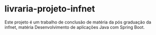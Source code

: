 # livraria-projeto-infnet
Este projeto é um trabalho de conclusão de matéria da pós graduação da infnet, matéria Desenvolvimento de aplicações Java com Spring Boot.

